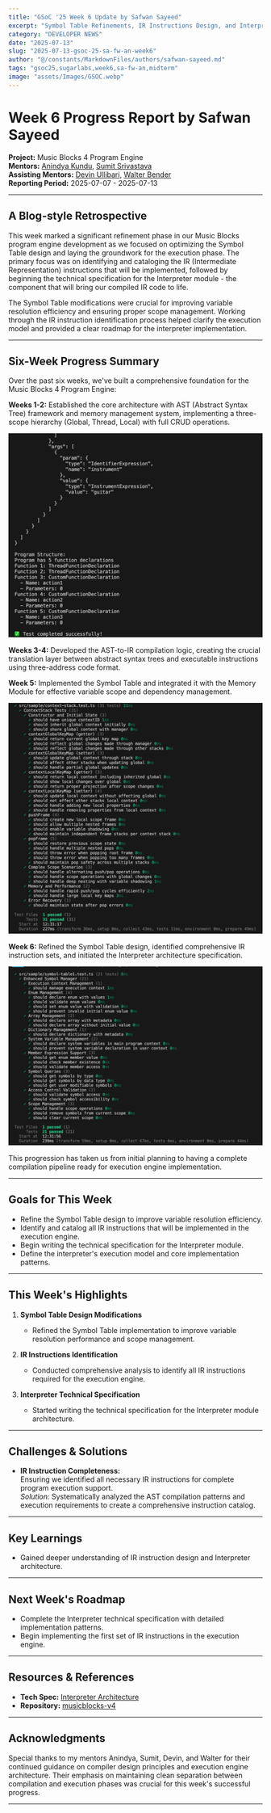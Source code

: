 ```yaml
---
title: "GSoC '25 Week 6 Update by Safwan Sayeed"
excerpt: "Symbol Table Refinements, IR Instructions Design, and Interpreter Architecture"
category: "DEVELOPER NEWS"
date: "2025-07-13"
slug: "2025-07-13-gsoc-25-sa-fw-an-week6"
author: "@/constants/MarkdownFiles/authors/safwan-sayeed.md"
tags: "gsoc25,sugarlabs,week6,sa-fw-an,midterm"
image: "assets/Images/GSOC.webp"
---
```


<!-- markdownlint-disable -->

# Week 6 Progress Report by Safwan Sayeed

**Project:** Music Blocks 4 Program Engine  
**Mentors:** [Anindya Kundu](https://github.com/meganindya/), [Sumit Srivastava](https://github.com/sum2it)  
**Assisting Mentors:** [Devin Ullibari](https://github.com/pikurasa/), [Walter Bender](https://github.com/walterbender)  
**Reporting Period:** 2025-07-07 - 2025-07-13  

---

## A Blog-style Retrospective

This week marked a significant refinement phase in our Music Blocks program engine development as we focused on optimizing the Symbol Table design and laying the groundwork for the execution phase. The primary focus was on identifying and cataloging the IR (Intermediate Representation) instructions that will be implemented, followed by beginning the technical specification for the Interpreter module - the component that will bring our compiled IR code to life.

The Symbol Table modifications were crucial for improving variable resolution efficiency and ensuring proper scope management. Working through the IR instruction identification process helped clarify the execution model and provided a clear roadmap for the interpreter implementation.

---

## Six-Week Progress Summary

Over the past six weeks, we've built a comprehensive foundation for the Music Blocks 4 Program Engine:

**Weeks 1-2:** Established the core architecture with AST (Abstract Syntax Tree) framework and memory management system, implementing a three-scope hierarchy (Global, Thread, Local) with full CRUD operations.

![AST Representation](/assets/Developers/Safwan/AST.webp)

**Weeks 3-4:** Developed the AST-to-IR compilation logic, creating the crucial translation layer between abstract syntax trees and executable instructions using three-address code format.

**Week 5:** Implemented the Symbol Table and integrated it with the Memory Module for effective variable scope and dependency management.

![Memory Module Tests](/assets/Developers/Safwan/context-stack-test.webp)

**Week 6:** Refined the Symbol Table design, identified comprehensive IR instruction sets, and initiated the Interpreter architecture specification.

![Symbol Table Design](/assets/Developers/Safwan/symbol-table-test.webp)

This progression has taken us from initial planning to having a complete compilation pipeline ready for execution engine implementation.

---

## Goals for This Week

- Refine the Symbol Table design to improve variable resolution efficiency.
- Identify and catalog all IR instructions that will be implemented in the execution engine.
- Begin writing the technical specification for the Interpreter module.
- Define the interpreter's execution model and core implementation patterns.

---

## This Week's Highlights

1. **Symbol Table Design Modifications**  
   - Refined the Symbol Table implementation to improve variable resolution performance and scope management.

2. **IR Instructions Identification**  
   - Conducted comprehensive analysis to identify all IR instructions required for the execution engine.

3. **Interpreter Technical Specification**  
   - Started writing the technical specification for the Interpreter module architecture.

---

## Challenges & Solutions

- **IR Instruction Completeness:**  
  Ensuring we identified all necessary IR instructions for complete program execution support.  
  *Solution:* Systematically analyzed the AST compilation patterns and execution requirements to create a comprehensive instruction catalog.

---

## Key Learnings

- Gained deeper understanding of IR instruction design and Interpreter architecture.

---

## Next Week's Roadmap

- Complete the Interpreter technical specification with detailed implementation patterns.
- Begin implementing the first set of IR instructions in the execution engine.

---

## Resources & References

- **Tech Spec:** [Interpreter Architecture](https://docs.google.com/document/d/1_MCCgl-RqiEQH0UQ4EX-2O6G4iRxgHAY1rZpw3QPXT0/edit?tab=t.vexvgnhpt90v)  
- **Repository:** [musicblocks-v4](https://github.com/sugarlabs/musicblocks-v4)

---

## Acknowledgments

Special thanks to my mentors Anindya, Sumit, Devin, and Walter for their continued guidance on compiler design principles and execution engine architecture. Their emphasis on maintaining clean separation between compilation and execution phases was crucial for this week's successful progress.

---
